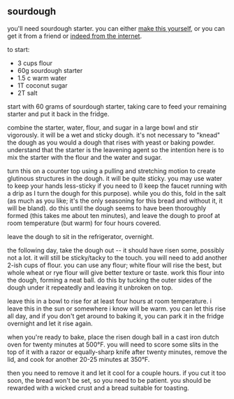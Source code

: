 sourdough
---
you'll need sourdough starter. you can either [make this yourself](http://www.kingarthurflour.com/recipes/sourdough-starter-recipe), or you can get it from a friend or [indeed from the internet](http://www.kingarthurflour.com/shop/items/classic-fresh-sourdough-starter-1-oz).

to start:
- 3 cups flour
- 60g sourdough starter
- 1.5 c warm water
- 1T coconut sugar
- 2T salt

start with 60 grams of sourdough starter, taking care to feed your remaining starter and put it back in the fridge.

combine the starter, water, flour, and sugar in a large bowl and stir vigorously. it will be a wet and sticky dough. it's not necessary to "knead" the dough as you would a dough that rises with yeast or baking powder. understand that the starter is the leavening agent so the intention here is to mix the starter with the flour and the water and sugar.

turn this on a counter top using a pulling and stretching motion to create glutinous structures in the dough. it will be quite sticky. you may use water to keep your hands less-sticky if you need to (I keep the faucet running with a drip as I turn the dough for this purpose). while you do this, fold in the salt (as much as you like; it's the only seasoning for this bread and without it, it will be bland). do this until the dough seems to have been thoroughly formed (this takes me about ten minutes), and leave the dough to proof at room temperature (but warm) for four hours covered.

leave the dough to sit in the refrigerator, overnight.

the following day, take the dough out -- it should have risen some, possibly not a lot. it will still be sticky/tacky to the touch. you will need to add another 2-ish cups of flour. you can use any flour; white flour will rise the best, but whole wheat or rye flour will give better texture or taste. work this flour into the dough, forming a neat ball. do this by tucking the outer sides of the dough under it repeatedly and leaving it unbroken on top.

leave this in a bowl to rise for at least four hours at room temperature. i leave this in the sun or somewhere i know will be warm. you can let this rise all day, and if you don't get around to baking it, you can park it in the fridge overnight and let it rise again.

when you're ready to bake, place the risen dough ball in a cast iron dutch oven for twenty minutes at 500°F. you will need to score some slits in the top of it with a razor or equally-sharp knife  after twenty minutes, remove the lid, and cook for another 20-25 minutes at 350°F.

then you need to remove it and let it cool for a couple hours. if you cut it too soon, the bread won't be set, so you need to be patient. you should be rewarded with a wicked crust and a bread suitable for toasting.
